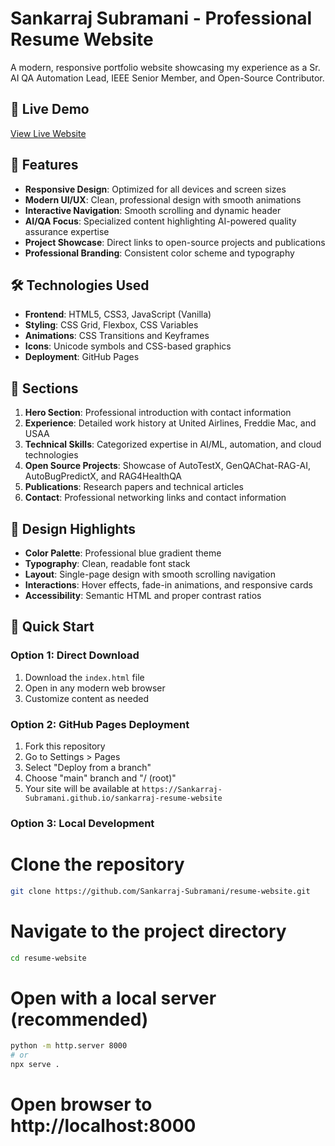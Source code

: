 # Sankarraj Subramani - Professional Resume Website

A modern, responsive portfolio website showcasing my experience as a Sr. AI QA Automation Lead, IEEE Senior Member, and Open-Source Contributor.

## 🚀 Live Demo
[View Live Website](https://sankarraj-subramani.github.io/resume-website)

## 🎯 Features

- **Responsive Design**: Optimized for all devices and screen sizes
- **Modern UI/UX**: Clean, professional design with smooth animations
- **Interactive Navigation**: Smooth scrolling and dynamic header
- **AI/QA Focus**: Specialized content highlighting AI-powered quality assurance expertise
- **Project Showcase**: Direct links to open-source projects and publications
- **Professional Branding**: Consistent color scheme and typography

## 🛠️ Technologies Used

- **Frontend**: HTML5, CSS3, JavaScript (Vanilla)
- **Styling**: CSS Grid, Flexbox, CSS Variables
- **Animations**: CSS Transitions and Keyframes
- **Icons**: Unicode symbols and CSS-based graphics
- **Deployment**: GitHub Pages

## 📱 Sections

1. **Hero Section**: Professional introduction with contact information
2. **Experience**: Detailed work history at United Airlines, Freddie Mac, and USAA
3. **Technical Skills**: Categorized expertise in AI/ML, automation, and cloud technologies
4. **Open Source Projects**: Showcase of AutoTestX, GenQAChat-RAG-AI, AutoBugPredictX, and RAG4HealthQA
5. **Publications**: Research papers and technical articles
6. **Contact**: Professional networking links and contact information

## 🎨 Design Highlights

- **Color Palette**: Professional blue gradient theme
- **Typography**: Clean, readable font stack
- **Layout**: Single-page design with smooth scrolling navigation
- **Interactions**: Hover effects, fade-in animations, and responsive cards
- **Accessibility**: Semantic HTML and proper contrast ratios

## 🚀 Quick Start

### Option 1: Direct Download
1. Download the `index.html` file
2. Open in any modern web browser
3. Customize content as needed

### Option 2: GitHub Pages Deployment
1. Fork this repository
2. Go to Settings > Pages
3. Select "Deploy from a branch"
4. Choose "main" branch and "/ (root)"
5. Your site will be available at `https://Sankarraj-Subramani.github.io/sankarraj-resume-website`

### Option 3: Local Development

# Clone the repository
```bash
git clone https://github.com/Sankarraj-Subramani/resume-website.git
```
# Navigate to the project directory
```bash
cd resume-website
```
# Open with a local server (recommended)
```bash
python -m http.server 8000
# or
npx serve .
```
# Open browser to http://localhost:8000
